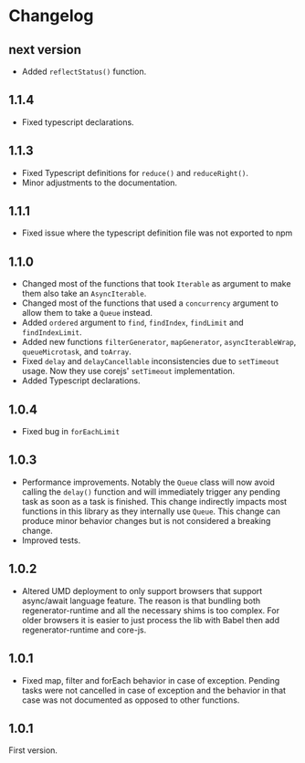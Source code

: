 # Changelog

## next version

* Added `reflectStatus()` function.

## 1.1.4

* Fixed typescript declarations.

## 1.1.3

* Fixed Typescript definitions for `reduce()` and `reduceRight()`.
* Minor adjustments to the documentation.

## 1.1.1

* Fixed issue where the typescript definition file was not exported to npm

## 1.1.0

* Changed most of the functions that took `Iterable` as argument to make them also take an
  `AsyncIterable`.
* Changed most of the functions that used a `concurrency` argument to allow them to take a
  `Queue` instead.
* Added `ordered` argument to `find`, `findIndex`, `findLimit` and `findIndexLimit`.
* Added new functions `filterGenerator`, `mapGenerator`, `asyncIterableWrap`, `queueMicrotask`,
  and `toArray`.
* Fixed `delay` and `delayCancellable` inconsistencies due to `setTimeout` usage. Now they
  use corejs' `setTimeout` implementation.
* Added Typescript declarations.

## 1.0.4

* Fixed bug in `forEachLimit`

## 1.0.3

* Performance improvements. Notably the `Queue` class will now avoid calling the `delay()` function and will immediately trigger any
  pending task as soon as a task is finished. This change indirectly impacts most functions in this library as they internally use
  `Queue`. This change can produce minor behavior changes but is not considered a breaking change.
* Improved tests.

## 1.0.2

* Altered UMD deployment to only support browsers that support async/await language feature. The reason is that
  bundling both regenerator-runtime and all the necessary shims is too complex. For older browsers it is easier to
  just process the lib with Babel then add regenerator-runtime and core-js.

## 1.0.1

* Fixed map, filter and forEach behavior in case of exception. Pending tasks were not cancelled in case of exception and the
  behavior in that case was not documented as opposed to other functions.

## 1.0.1

First version.
